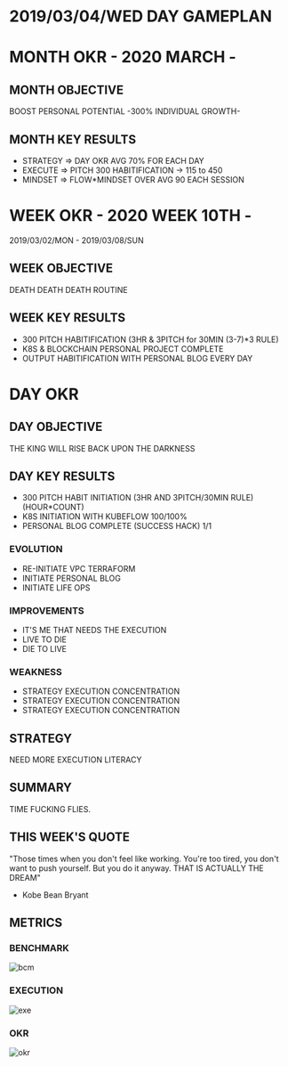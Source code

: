 # 2019/03/04/WED DAY GAMEPLAN

# MONTH OKR - 2020 MARCH -

## MONTH OBJECTIVE

BOOST PERSONAL POTENTIAL -300% INDIVIDUAL GROWTH-

## MONTH KEY RESULTS

- STRATEGY => DAY OKR AVG 70% FOR EACH DAY
- EXECUTE => PITCH 300 HABITIFICATION -> 115 to 450
- MINDSET => FLOW\*MINDSET OVER AVG 90 EACH SESSION

# WEEK OKR - 2020 WEEK 10TH -

2019/03/02/MON - 2019/03/08/SUN

## WEEK OBJECTIVE

DEATH DEATH DEATH ROUTINE

## WEEK KEY RESULTS

- 300 PITCH HABITIFICATION (3HR & 3PITCH for 30MIN (3-7)\*3 RULE)
- K8S & BLOCKCHAIN PERSONAL PROJECT COMPLETE
- OUTPUT HABITIFICATION WITH PERSONAL BLOG EVERY DAY

# DAY OKR

## DAY OBJECTIVE

THE KING WILL RISE BACK UPON THE DARKNESS

## DAY KEY RESULTS

- 300 PITCH HABIT INITIATION (3HR AND 3PITCH/30MIN RULE) (HOUR\*COUNT)
- K8S INITIATION WITH KUBEFLOW 100/100%
- PERSONAL BLOG COMPLETE (SUCCESS HACK) 1/1

### EVOLUTION

- RE-INITIATE VPC TERRAFORM
- INITIATE PERSONAL BLOG
- INITIATE LIFE OPS

### IMPROVEMENTS

- IT'S ME THAT NEEDS THE EXECUTION
- LIVE TO DIE
- DIE TO LIVE

### WEAKNESS

- STRATEGY EXECUTION CONCENTRATION
- STRATEGY EXECUTION CONCENTRATION
- STRATEGY EXECUTION CONCENTRATION

## STRATEGY

NEED MORE EXECUTION LITERACY

## SUMMARY

TIME FUCKING FLIES.

## THIS WEEK'S QUOTE

"Those times when you don't feel like working. You're too tired, you don't want to push yourself. But you do it anyway. THAT IS ACTUALLY THE DREAM"

- Kobe Bean Bryant

## METRICS

### BENCHMARK

![bcm](https://docs.google.com/spreadsheets/d/e/2PACX-1vTn9MtGt1jOULpuxwqtLcN3Qgv7dXDzoNXQ9ZgpvySLydy_y5wXfC5fB9hLM5SdOlNKC8noS_IsDVjD/pubchart?oid=1838980733&format=image)

### EXECUTION

![exe](https://docs.google.com/spreadsheets/d/e/2PACX-1vSrTUcxr3ugVq61IJYDv5ja7KNUHCZ1utk8Ut7-qs_e54y90UB01T2LRaUfaTcOu63WPMwRehlLKBco/pubchart?oid=1575899504&format=image)

### OKR

![okr](https://docs.google.com/spreadsheets/d/e/2PACX-1vRW2b87vykosa5nLXumLArknC0DWPXQhEW9epAxsX3ngAAk4uPl4uZXvKUaaMHfDo7Y2w7QPUT5TH3x/pubchart?oid=1103479977&format=image)
